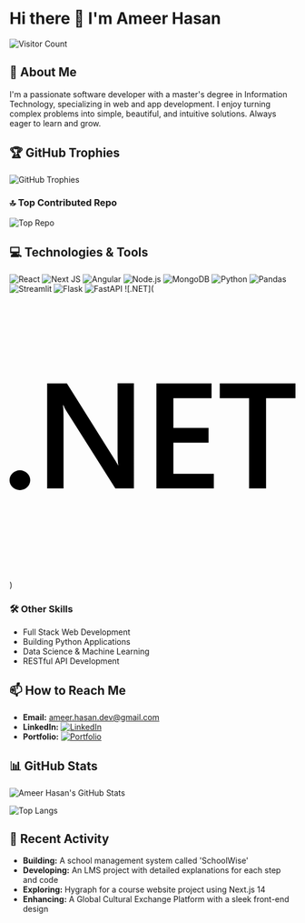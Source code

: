 # Hi there 👋 I'm Ameer Hasan

![Visitor Count](https://komarev.com/ghpvc/?username=Ameerusa86&style=flat-square&color=blue)

## 💫 About Me
I'm a passionate software developer with a master's degree in Information Technology, specializing in web and app development. I enjoy turning complex problems into simple, beautiful, and intuitive solutions. Always eager to learn and grow.

## 🏆 GitHub Trophies
![GitHub Trophies](https://github-profile-trophy.vercel.app/?username=Ameerusa86&theme=radical&no-frame=false&no-bg=false&margin-w=5)

### 🔝 Top Contributed Repo
![Top Repo](https://github-contributor-stats.vercel.app/api?username=Ameerusa86&limit=5&theme=dark&combine_all_yearly_contributions=true)

## 💻 Technologies & Tools
![React](https://img.shields.io/badge/-React-61DAFB?logo=react&logoColor=black&style=for-the-badge)
![Next JS](https://img.shields.io/badge/-NextJS-000000?logo=next.js&logoColor=white&style=for-the-badge)
![Angular](https://img.shields.io/badge/-Angular-DD0031?logo=angular&logoColor=white&style=for-the-badge)
![Node.js](https://img.shields.io/badge/-Node.js-339933?logo=node.js&logoColor=white&style=for-the-badge)
![MongoDB](https://img.shields.io/badge/-MongoDB-47A248?logo=mongodb&logoColor=white&style=for-the-badge)
![Python](https://img.shields.io/badge/-Python-3776AB?logo=python&logoColor=white&style=for-the-badge)
![Pandas](https://img.shields.io/badge/-Pandas-150458?logo=pandas&logoColor=white&style=for-the-badge)
![Streamlit](https://img.shields.io/badge/-Streamlit-FF4B4B?logo=streamlit&logoColor=white&style=for-the-badge)
![Flask](https://img.shields.io/badge/-Flask-000000?logo=flask&logoColor=white&style=for-the-badge)
![FastAPI](https://img.shields.io/badge/-FastAPI-009688?logo=fastapi&logoColor=white&style=for-the-badge)
![.NET](<svg role="img" viewBox="0 0 24 24" xmlns="http://www.w3.org/2000/svg"><title>.NET</title><path d="M24 8.77h-2.468v7.565h-1.425V8.77h-2.462V7.53H24zm-6.852 7.565h-4.821V7.53h4.63v1.24h-3.205v2.494h2.953v1.234h-2.953v2.604h3.396zm-6.708 0H8.882L4.78 9.863a2.896 2.896 0 0 1-.258-.51h-.036c.032.189.048.592.048 1.21v5.772H3.157V7.53h1.659l3.965 6.32c.167.261.275.442.323.54h.024c-.04-.233-.06-.629-.06-1.185V7.529h1.372zm-8.703-.693a.868.829 0 0 1-.869.829.868.829 0 0 1-.868-.83.868.829 0 0 1 .868-.828.868.829 0 0 1 .869.829Z"/></svg>)

### 🛠️ Other Skills
- Full Stack Web Development
- Building Python Applications
- Data Science & Machine Learning
- RESTful API Development

## 📫 How to Reach Me
- **Email:** [ameer.hasan.dev@gmail.com](mailto:ameer.hasan.dev@gmail.com)
- **LinkedIn:** [![LinkedIn](https://img.shields.io/badge/LinkedIn-0077B5?style=for-the-badge&logo=linkedin&logoColor=white)](https://www.linkedin.com/in/ameer86/)
- **Portfolio:** [![Portfolio](https://img.shields.io/badge/Portfolio-000000?style=for-the-badge&logo=about-dot-me&logoColor=white)](https://ameer-hasan-portfolio.vercel.app/)

## 📊 GitHub Stats
![Ameer Hasan's GitHub Stats](https://github-readme-stats.vercel.app/api?username=Ameerusa86&show_icons=true&theme=radical)

![Top Langs](https://github-readme-stats.vercel.app/api/top-langs/?username=Ameerusa86&layout=compact&theme=radical)

## 🏅 Recent Activity
- **Building:** A school management system called 'SchoolWise'
- **Developing:** An LMS project with detailed explanations for each step and code
- **Exploring:** Hygraph for a course website project using Next.js 14
- **Enhancing:** A Global Cultural Exchange Platform with a sleek front-end design
